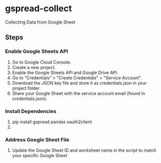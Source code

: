 # gspread-collect
Collecting Data from Google Sheet

## Steps
### Enable Google Sheets API
1. Go to Google Cloud Console.
2. Create a new project.
3. Enable the Google Sheets API and Google Drive API.
4. Go to "Credentials" > "Create Credentials" > "Service Account".
5. Download the JSON key file and store it as credentials.json in your project folder.
6. Share your Google Sheet with the service account email (found in credentials.json).

### Install Dependencies
1. pip install gspread pandas oauth2client
2. 
### Address Google Sheet File
1. Update the Google Sheet ID and worksheet name in the script to match your specific Google Sheet

